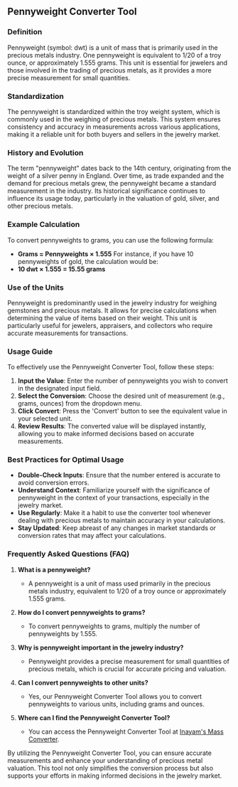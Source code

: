 ## Pennyweight Converter Tool

### Definition
Pennyweight (symbol: dwt) is a unit of mass that is primarily used in the precious metals industry. One pennyweight is equivalent to 1/20 of a troy ounce, or approximately 1.555 grams. This unit is essential for jewelers and those involved in the trading of precious metals, as it provides a more precise measurement for small quantities.

### Standardization
The pennyweight is standardized within the troy weight system, which is commonly used in the weighing of precious metals. This system ensures consistency and accuracy in measurements across various applications, making it a reliable unit for both buyers and sellers in the jewelry market.

### History and Evolution
The term "pennyweight" dates back to the 14th century, originating from the weight of a silver penny in England. Over time, as trade expanded and the demand for precious metals grew, the pennyweight became a standard measurement in the industry. Its historical significance continues to influence its usage today, particularly in the valuation of gold, silver, and other precious metals.

### Example Calculation
To convert pennyweights to grams, you can use the following formula:
- **Grams = Pennyweights × 1.555**
For instance, if you have 10 pennyweights of gold, the calculation would be:
- **10 dwt × 1.555 = 15.55 grams**

### Use of the Units
Pennyweight is predominantly used in the jewelry industry for weighing gemstones and precious metals. It allows for precise calculations when determining the value of items based on their weight. This unit is particularly useful for jewelers, appraisers, and collectors who require accurate measurements for transactions.

### Usage Guide
To effectively use the Pennyweight Converter Tool, follow these steps:
1. **Input the Value**: Enter the number of pennyweights you wish to convert in the designated input field.
2. **Select the Conversion**: Choose the desired unit of measurement (e.g., grams, ounces) from the dropdown menu.
3. **Click Convert**: Press the 'Convert' button to see the equivalent value in your selected unit.
4. **Review Results**: The converted value will be displayed instantly, allowing you to make informed decisions based on accurate measurements.

### Best Practices for Optimal Usage
- **Double-Check Inputs**: Ensure that the number entered is accurate to avoid conversion errors.
- **Understand Context**: Familiarize yourself with the significance of pennyweight in the context of your transactions, especially in the jewelry market.
- **Use Regularly**: Make it a habit to use the converter tool whenever dealing with precious metals to maintain accuracy in your calculations.
- **Stay Updated**: Keep abreast of any changes in market standards or conversion rates that may affect your calculations.

### Frequently Asked Questions (FAQ)

1. **What is a pennyweight?**
   - A pennyweight is a unit of mass used primarily in the precious metals industry, equivalent to 1/20 of a troy ounce or approximately 1.555 grams.

2. **How do I convert pennyweights to grams?**
   - To convert pennyweights to grams, multiply the number of pennyweights by 1.555.

3. **Why is pennyweight important in the jewelry industry?**
   - Pennyweight provides a precise measurement for small quantities of precious metals, which is crucial for accurate pricing and valuation.

4. **Can I convert pennyweights to other units?**
   - Yes, our Pennyweight Converter Tool allows you to convert pennyweights to various units, including grams and ounces.

5. **Where can I find the Pennyweight Converter Tool?**
   - You can access the Pennyweight Converter Tool at [Inayam's Mass Converter](https://www.inayam.co/unit-converter/mass).

By utilizing the Pennyweight Converter Tool, you can ensure accurate measurements and enhance your understanding of precious metal valuation. This tool not only simplifies the conversion process but also supports your efforts in making informed decisions in the jewelry market.